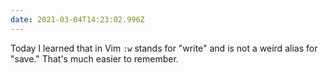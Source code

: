 ```yaml
---
date: 2021-03-04T14:23:02.996Z
---
```


Today I learned that in Vim `:w` stands for "write" and is not a weird alias for "save." That's much easier to remember.